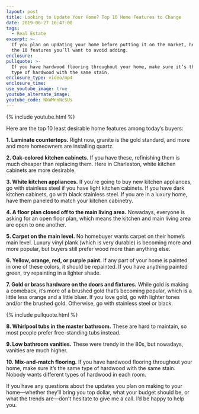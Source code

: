 ```yaml
---
layout: post
title: Looking to Update Your Home? Top 10 Home Features to Change
date: 2019-06-27 16:47:00
tags:
  - Real Estate
excerpt: >-
  If you plan on updating your home before putting it on the market, here are
  the 10 features you’ll want to avoid adding.
enclosure:
pullquote: >-
  If you have hardwood flooring throughout your home, make sure it’s the same
  type of hardwood with the same stain.
enclosure_type: video/mp4
enclosure_time:
use_youtube_image: true
youtube_alternate_image:
youtube_code: NkWMnnNcSUs
---
```


{% include youtube.html %}

Here are the top 10 least desirable home features among today’s buyers:

**1\. Laminate countertops.** Right now, granite is the gold standard, and more and more homeowners are installing quartz.&nbsp;

**2\. Oak-colored kitchen cabinets.** If you have these, refinishing them is much cheaper than replacing them. Here in Charleston, white kitchen cabinets are more desirable.&nbsp;

**3\. White kitchen appliances.** If you’re going to buy new kitchen appliances, go with stainless steel if you have light kitchen cabinets. If you have dark kitchen cabinets, go with black stainless steel. If you are in a luxury home, have them paneled to match your kitchen cabinetry.

**4\. A floor plan closed off to the main living area.** Nowadays, everyone is asking for an open floor plan, which means the kitchen and main living area are open to one another.&nbsp;

**5\. Carpet on the main level.** No homebuyer wants carpet on their home’s main level. Luxury vinyl plank (which is very durable) is becoming more and more popular, but buyers still prefer wood more than anything else.&nbsp;

**6\. Yellow, orange, red, or purple paint.** If any part of your home is painted in one of these colors, it should be repainted. If you have anything painted green, try repainting in a lighter shade.&nbsp;

**7\. Gold or brass hardware on the doors and fixtures.** While gold is making a comeback, it’s more of a brushed gold that’s becoming popular, which is a little less orange and a little bluer. If you love gold, go with lighter tones and/or the brushed gold. Otherwise, go with stainless steel or black.&nbsp;

{% include pullquote.html %}

**8\. Whirlpool tubs in the master bathroom.** These are hard to maintain, so most people prefer free-standing tubs instead.&nbsp;

**9\. Low bathroom vanities.** These were trendy in the 80s, but nowadays, vanities are much higher.&nbsp;

**10\. Mix-and-match flooring.** If you have hardwood flooring throughout your home, make sure it’s the same type of hardwood with the same stain. Nobody wants different types of hardwood in each room.&nbsp;

If you have any questions about the updates you plan on making to your home—whether they’ll bring you top dollar, what your budget should be, or what the trends are—don’t hesitate to give me a call. I’d be happy to help you.